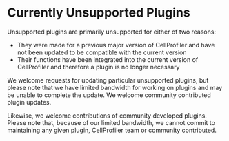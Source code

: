 # Currently Unsupported Plugins

Unsupported plugins are primarily unsupported for either of two reasons:
- They were made for a previous major version of CellProfiler and have not been updated to be compatible with the current version
- Their functions have been integrated into the current version of CellProfiler and therefore a plugin is no longer necessary

We welcome requests for updating particular unsupported plugins, but please note that we have limited bandwidth for working on plugins and may be unable to complete the update.
We welcome community contributed plugin updates.

Likewise, we welcome contributions of community developed plugins.
Please note that, because of our limited bandwidth, we cannot commit to maintaining any given plugin, CellProfiler team or community contributed.

